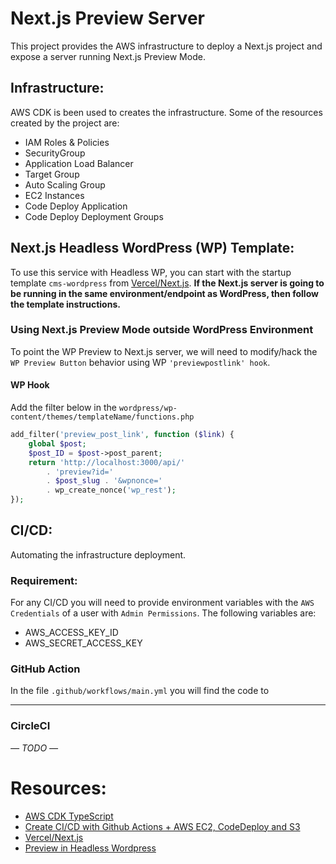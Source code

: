 # Next.js Preview Server
This project provides the AWS infrastructure to deploy a Next.js project and expose a server running Next.js Preview Mode. 
## Infrastructure: 
AWS CDK is been used to creates the infrastructure. Some of the resources created by the project are:
* IAM Roles & Policies
* SecurityGroup
* Application Load Balancer
* Target Group
* Auto Scaling Group
* EC2 Instances
* Code Deploy Application
* Code Deploy Deployment Groups

## Next.js Headless WordPress (WP) Template:
To use this service with Headless WP, you can start with the startup template `cms-wordpress` from [Vercel/Next.js](https://github.com/vercel/next.js/tree/canary/examples/cms-wordpress). **If the Next.js server is going to be running in the same environment/endpoint as WordPress, then follow the template instructions.**

### Using Next.js Preview Mode outside WordPress Environment
To point the WP Preview to Next.js server, we will need to modify/hack the `WP Preview Button` behavior using WP `'previewpostlink' hook`.

#### WP Hook
Add the filter below in the `wordpress/wp-content/themes/templateName/functions.php`
```php
add_filter('preview_post_link', function ($link) {
	global $post;
	$post_ID = $post->post_parent;        
    return 'http://localhost:3000/api/'
		. 'preview?id='
		. $post_slug . '&wpnonce='
		. wp_create_nonce('wp_rest');
});
```

## CI/CD:
Automating the infrastructure deployment.

### Requirement:
For any CI/CD you will need to provide environment variables with the `AWS Credentials` of a user with `Admin Permissions`. The following variables are:
* AWS_ACCESS_KEY_ID
* AWS_SECRET_ACCESS_KEY

### GitHub Action
In the file `.github/workflows/main.yml` you will find the code to

---
### CircleCI
*— TODO —*

# Resources:
* [AWS CDK TypeScript](https://docs.aws.amazon.com/cdk/api/latest/typescript/api/index.html)
* [Create CI/CD with Github Actions + AWS EC2, CodeDeploy and S3](https://medium.com/codemonday/github-actions-for-ci-cd-with-ec2-codedeploy-and-s3-e93e75bf1ce0)
* [Vercel/Next.js](https://github.com/vercel/next.js/tree/canary/examples/cms-wordpress)
* [Preview in Headless Wordpress](https://www.tonyle.dev/headless-wordpress-preview/)
